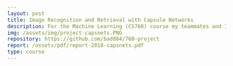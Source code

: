 ```yaml
---
layout: post
title: Image Recognition and Retrieval with Capsule Networks
description: For the Machine Learning (CS760) course my teammates and I studied Capsule Networks and evaluated their performance in the content-based image retrieval task. We modified two different Capsule Net impementations in Tensorflow and applied them to the image retrieval task on the Google Landmark dataset.
img: /assets/img/project-capsnets.PNG
repository: https://github.com/bad884/760-project
report: /assets/pdf/report-2018-capsnets.pdf
type: course
---
```

